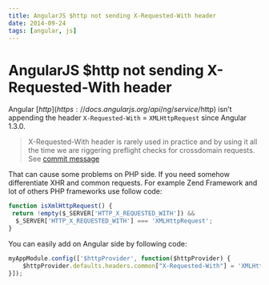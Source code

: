 ```yaml
---
title: AngularJS $http not sending X-Requested-With header
date: 2014-09-24
tags: [angular, js]
---
```



# AngularJS $http not sending X-Requested-With header

Angular [$http](https://docs.angularjs.org/api/ng/service/$http) isn’t appending the header `X-Requested-With` = `XMLHttpRequest` since Angular 1.3.0.

> X-Requested-With header is rarely used in practice and by using it all the time we are riggering preflight checks for crossdomain requests. See [ commit message](https://github.com/angular/angular.js/commit/3a75b1124d062f64093a90b26630938558909e8d)

 That can cause some problems on PHP side. If you need somehow differentiate XHR and common requests. For example Zend Framework and lot of others PHP frameworks use follow code:

```js
function isXmlHttpRequest() {
 return !empty($_SERVER['HTTP_X_REQUESTED_WITH']) &&
  $_SERVER['HTTP_X_REQUESTED_WITH'] === 'XMLHttpRequest';
}
```

You can easily add  on Angular side by following code:

```js
myAppModule.config(['$httpProvider', function($httpProvider) {
    $httpProvider.defaults.headers.common["X-Requested-With"] = 'XMLHttpRequest';
}]);

```
